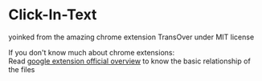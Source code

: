 # Click-In-Text
yoinked from the amazing chrome extension TransOver under MIT license

If you don't know much about chrome extensions: \
Read [google extension official overview](https://developer.chrome.com/extensions/overview) to know the basic relationship of the files 
